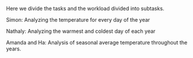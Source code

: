 
Here we divide the tasks and the workload divided into subtasks. 

Simon: Analyzing the temperature for every day of the year

Nathaly: Analyzing the warmest and coldest day of each year    

Amanda and Ha: Analysis of seasonal average temperature throughout the years. 

